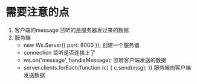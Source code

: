# 需要注意的点
1. 客户端的message 监听的是服务器发过来的数据
2. 服务端
    - new Ws.Server({ port: 8000 }); 创建一个服务器
    - connection 监听是否连接上了
    - ws.on('message', handleMessage); 监听客户端发送的数据
    - server.clients.forEach(function (c) {
        c.send(msg);
      }) 
      服务端向客户端发送数据
